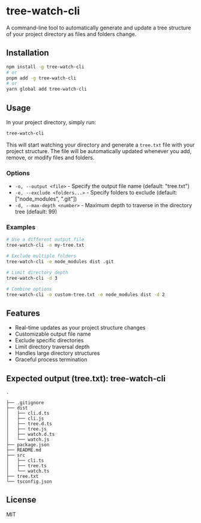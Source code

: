 # tree-watch-cli

A command-line tool to automatically generate and update a tree structure of your project directory as files and folders change.

## Installation

```bash
npm install -g tree-watch-cli
# or
pnpm add -g tree-watch-cli
# or
yarn global add tree-watch-cli
```

## Usage

In your project directory, simply run:

```bash
tree-watch-cli
```

This will start watching your directory and generate a `tree.txt` file with your project structure. The file will be automatically updated whenever you add, remove, or modify files and folders.

### Options

- `-o, --output <file>` - Specify the output file name (default: "tree.txt")
- `-e, --exclude <folders...>` - Specify folders to exclude (default: ["node_modules", ".git"])
- `-d, --max-depth <number>` - Maximum depth to traverse in the directory tree (default: 99)

### Examples

```bash
# Use a different output file
tree-watch-cli -o my-tree.txt

# Exclude multiple folders
tree-watch-cli -e node_modules dist .git

# Limit directory depth
tree-watch-cli -d 3

# Combine options
tree-watch-cli -o custom-tree.txt -e node_modules dist -d 2
```

## Features

- Real-time updates as your project structure changes
- Customizable output file name
- Exclude specific directories
- Limit directory traversal depth
- Handles large directory structures
- Graceful process termination

## Expected output (tree.txt): tree-watch-cli

```
.

├── .gitignore
├── dist
│   ├── cli.d.ts
│   ├── cli.js
│   ├── tree.d.ts
│   ├── tree.js
│   ├── watch.d.ts
│   └── watch.js
├── package.json
├── README.md
├── src
│   ├── cli.ts
│   ├── tree.ts
│   └── watch.ts
├── tree.txt
└── tsconfig.json
```

## License

MIT
